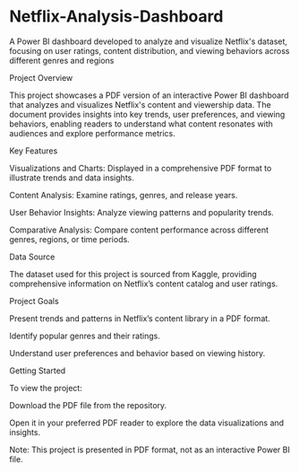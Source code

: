 # Netflix-Analysis-Dashboard
A Power BI dashboard developed to analyze and visualize Netflix's dataset, focusing on user ratings, content distribution, and viewing behaviors across different genres and regions

Project Overview

This project showcases a PDF version of an interactive Power BI dashboard that analyzes and visualizes Netflix's content and viewership data. The document provides insights into key trends, user preferences, and viewing behaviors, enabling readers to understand what content resonates with audiences and explore performance metrics.

Key Features

Visualizations and Charts: Displayed in a comprehensive PDF format to illustrate trends and data insights.

Content Analysis: Examine ratings, genres, and release years.

User Behavior Insights: Analyze viewing patterns and popularity trends.

Comparative Analysis: Compare content performance across different genres, regions, or time periods.

Data Source

The dataset used for this project is sourced from Kaggle, providing comprehensive information on Netflix’s content catalog and user ratings.

Project Goals

Present trends and patterns in Netflix’s content library in a PDF format.

Identify popular genres and their ratings.

Understand user preferences and behavior based on viewing history.

Getting Started

To view the project:

Download the PDF file from the repository.

Open it in your preferred PDF reader to explore the data visualizations and insights.

Note: This project is presented in PDF format, not as an interactive Power BI file.
